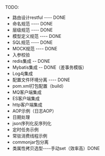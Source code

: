 TODO:  
* 路由设计restful ---- DONE
* 命名规范 ---- DONE
* 层级规范 ---- DONE
* 模型定义规范 ---- DONE
* SQL规范 ---- DONE
* MOCK规范 ---- DONE
* 入参校验
* redis集成 -- DONE
* Mybatis集成 -- DONE（差事务模版）
* Log4j集成
* 配置文件环境分离 ---- DONE
* pom.xml打包配置（build）
* MQ客户端集成
* ES客户端集成
* http客户端集成
* AOP示例（日志AOP）
* 日期处理
* json序列化反序列化
* 定时任务示例
* 常驻消费线程示例
* commonjar包分离
* 类属性拷贝选型----手动set（效率高）DONE